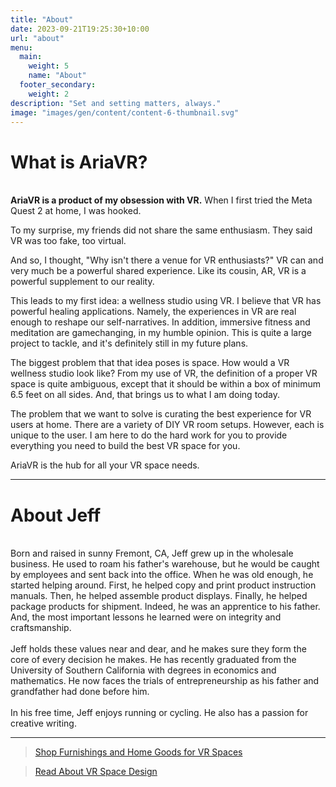 ```yaml
---
title: "About"
date: 2023-09-21T19:25:30+10:00
url: "about"
menu:
  main:
    weight: 5
    name: "About"
  footer_secondary:
    weight: 2
description: "Set and setting matters, always."
image: "images/gen/content/content-6-thumbnail.svg"
---
```


# What is AriaVR?
\
<b>AriaVR is a product of my obsession with VR.</b> When I first tried the Meta Quest 2 at home, I was hooked. 

To my surprise, my friends did not share the same enthusiasm. They said VR was too fake, too virtual. 

And so, I thought, "Why isn't there a venue for VR enthusiasts?" VR can and very much be a powerful shared experience. Like its cousin, AR, VR is a powerful supplement to our reality.

This leads to my first idea: a wellness studio using VR. I believe that VR has powerful healing applications. Namely, the experiences in VR are real enough to reshape our self-narratives. In addition, immersive fitness and meditation are gamechanging, in my humble opinion. This is quite a large project to tackle, and it's definitely still in my future plans.

The biggest problem that that idea poses is space. How would a VR wellness studio look like? From my use of VR, the definition of a proper VR space is quite ambiguous, except that it should be within a box of minimum 6.5 feet on all sides. And, that brings us to what I am doing today.

The problem that we want to solve is curating the best experience for VR users at home. There are a variety of DIY VR room setups. However, each is unique to the user. I am here to do the hard work for you to provide everything you need to build the best VR space for you.

AriaVR is the hub for all your VR space needs.

***
# About Jeff
\
Born and raised in sunny Fremont, CA, Jeff grew up in the wholesale business. He used to roam his father's warehouse, but he would be caught by employees and sent back into the office. When he was old enough, he started helping around. First, he helped copy and print product instruction manuals. Then, he helped assemble product displays. Finally, he helped package products for shipment. Indeed, he was an apprentice to his father. And, the most important lessons he learned were on integrity and craftsmanship.\
\
Jeff holds these values near and dear, and he makes sure they form the core of every decision he makes. He has recently graduated from the University of Southern California with degrees in economics and mathematics. He now faces the trials of entrepreneurship as his father and grandfather had done before him.\
\
In his free time, Jeff enjoys running or cycling. He also has a passion for creative writing.

***
> 
>
> [Shop Furnishings and Home Goods for VR Spaces](/) 

> 
>
> [Read About VR Space Design](/blog) 
